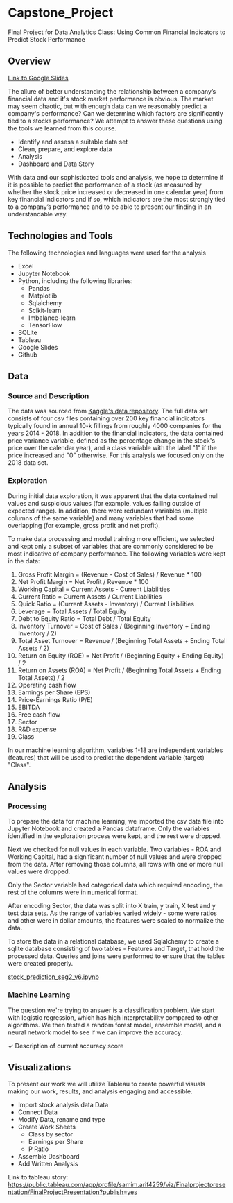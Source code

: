 # Capstone_Project
Final Project for Data Analytics Class: Using Common Financial Indicators to Predict Stock Performance

## Overview

[Link to Google Slides](https://docs.google.com/presentation/d/1rg12WplVf4fy3VU82EIZb64H5yveYUukMScgsefe0KI)

The allure of better understanding the relationship between a company’s financial data and it's stock market performance is obvious. The market may seem chaotic, but with enough data can we reasonably predict a company's performance? Can we determine which factors are significantly tied to a stocks performance? We attempt to answer these questions using the tools we learned from this course.

- Identify and assess a suitable data set
- Clean, prepare, and explore data
- Analysis
- Dashboard and Data Story

With data and our sophisticated tools and analysis, we hope to determine if it is possible to predict the performance of a stock (as measured by whether the stock price increased or decreased in one calendar year) from key financial indicators and if so, which indicators are the most strongly tied to a company’s performance and to be able to present our finding in an understandable way.

## Technologies and Tools

The following technologies and languages were used for the analysis
- Excel
- Jupyter Notebook
- Python, including the following libraries:
  - Pandas
  - Matplotlib
  - Sqlalchemy
  - Scikit-learn
  - Imbalance-learn
  - TensorFlow
- SQLite
- Tableau
- Google Slides
- Github

## Data

### Source and Description

The data was sourced from [Kaggle's data repository](https://www.kaggle.com/datasets/cnic92/200-financial-indicators-of-us-stocks-20142018). The full data set consists of four csv files containing over 200 key financial indicators typically found in annual 10-k fillings from roughly 4000 companies for the years 2014 - 2018. In addition to the financial indicators, the data contained price variance variable, defined as the percentage change in the stock's price over the calendar year), and a class variable with the label "1" if the price increased and "0" otherwise. For this analysis we focused only on the 2018 data set. 

### Exploration

During initial data exploration, it was apparent that the data contained null values and suspicious values (for example, values falling outside of expected range). In addition, there were redundant variables (multiple columns of the same variable) and many variables that had some overlapping (for example, gross profit and net profit).
 
To make data processing and model training more efficient, we selected and kept only a subset of variables that are commonly considered to be most indicative of company performance. The following variables were kept in the data:

1. Gross Profit Margin = (Revenue - Cost of Sales) / Revenue * 100
2. Net Profit Margin = Net Profit / Revenue * 100
3. Working Capital = Current Assets - Current Liabilities
4. Current Ratio = Current Assets / Current Liabilities
5. Quick Ratio = (Current Assets - Inventory) / Current Liabilities
6. Leverage = Total Assets / Total Equity
7. Debt to Equity Ratio = Total Debt / Total Equity
8. Inventory Turnover = Cost of Sales / (Beginning Inventory + Ending Inventory / 2)
9. Total Asset Turnover = Revenue / (Beginning Total Assets + Ending Total Assets / 2)
10. Return on Equity (ROE) = Net Profit / (Beginning Equity + Ending Equity) / 2
11. Return on Assets (ROA) = Net Profit / (Beginning Total Assets + Ending Total Assets) / 2
12. Operating cash flow
13. Earnings per Share (EPS)
14. Price-Earnings Ratio (P/E)
15. EBITDA
16. Free cash flow
17. Sector
18. R&D expense
19. Class

In our machine learning algorithm, variables 1-18 are independent variables (features) that will be used to predict the dependent variable (target) "Class".

## Analysis

### Processing

To prepare the data for machine learning, we imported the csv data file into Jupyter Notebook and created a Pandas dataframe. Only the variables identified in the exploration process were kept, and the rest were dropped. 

Next we checked for null values in each variable. Two variables - ROA and Working Capital, had a significant number of null values and were dropped from the data. After removing those columns, all rows with one or more null values were dropped. 

Only the Sector variable had categorical data which required encoding, the rest of the columns were in numerical format. 

After encoding Sector, the data was split into X train, y train, X test and y test data sets. As the range of variables varied widely - some were ratios and other were in dollar amounts, the features were scaled to normalize the data. 

To store the data in a relational database, we used Sqlalchemy to create a sqlite database consisting of two tables - Features and Target, that hold the processed data. Queries and joins were performed to ensure that the tables were created properly.

[stock_prediction_seg2_v6.ipynb](https://github.com/kristindong/Capstone_Project/blob/main/stock_prediction_seg2_v6.ipynb)

### Machine Learning

The question we're trying to answer is a classification problem. We start with logistic regression, which has high interpretability compared to other algorithms. We then tested a random forest model, ensemble model, and a neural network model to see if we can improve the accuracy.

✓ Description of current accuracy score





## Visualizations

To present our work we will utilize Tableau to create powerful visuals making our work, results, and analysis engaging and accessible.

- Import stock analysis data Data
- Connect Data
- Modify Data, rename and type
- Create Work Sheets
  - Class by sector
  - Earnings per Share
  - P Ratio
- Assemble Dashboard
- Add Written Analysis

Link to tableau story:
https://public.tableau.com/app/profile/samim.arif4259/viz/Finalprojectpresentation/FinalProjectPresentation?publish=yes
